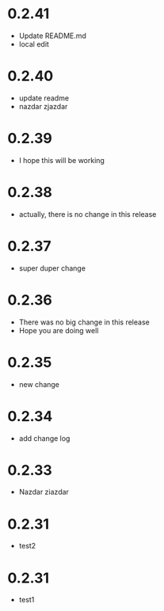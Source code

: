 # 0.2.41

* Update README.md
* local edit

# 0.2.40

* update readme
* nazdar zjazdar

# 0.2.39

* I hope this will be working

# 0.2.38

* actually, there is no change in this release

# 0.2.37

* super duper change

# 0.2.36

* There was no big change in this release
* Hope you are doing well

# 0.2.35

* new change

# 0.2.34

* add change log

# 0.2.33
* Nazdar ziazdar

# 0.2.31
* test2

# 0.2.31
* test1
